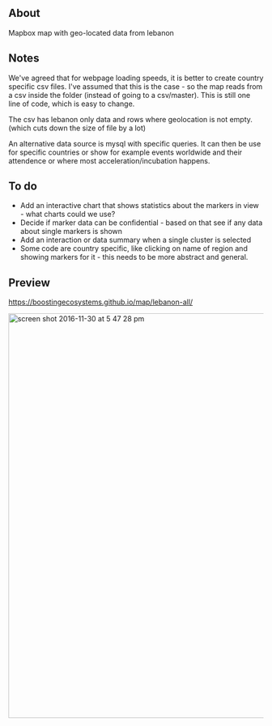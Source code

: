 ## About

Mapbox map with geo-located data from lebanon


## Notes
We've agreed that for webpage loading speeds, it is better to create country specific csv files. I've assumed that this is the case - so the map reads from a csv inside the folder (instead of going to a csv/master). This is still one line of code, which is easy to change.

The csv has lebanon only data and rows where geolocation is not empty. (which cuts down the size of file by a lot)

An alternative data source is mysql with specific queries. It can then be use for specific countries or show for example events worldwide and their attendence or where most acceleration/incubation happens.

## To do

- Add an interactive chart that shows statistics about the markers in view - what charts could we use?
- Decide if marker data can be confidential - based on that see if any data about single markers is shown
- Add an interaction or data summary when a single cluster is selected
- Some code are country specific, like clicking on name of region and showing markers for it - this needs to be more abstract and general.


## Preview

https://boostingecosystems.github.io/map/lebanon-all/

<img width="800" alt="screen shot 2016-11-30 at 5 47 28 pm" src="https://cloud.githubusercontent.com/assets/521705/20774621/202359bc-b725-11e6-8475-e95109c6532d.png">
